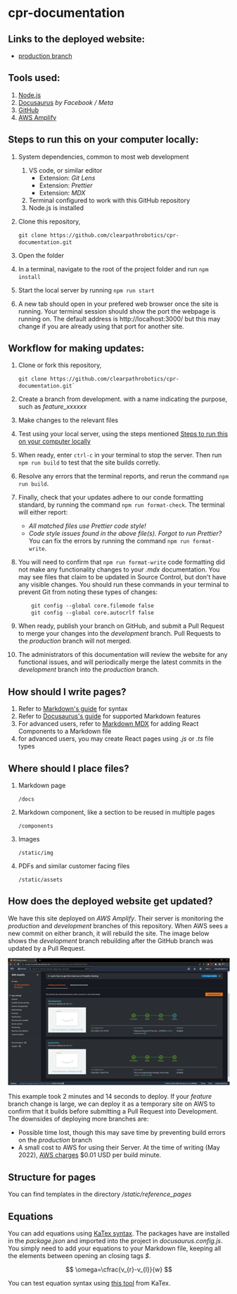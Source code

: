 # cpr-documentation

## Links to the deployed website:

- [production branch](https://docs.clearpathrobotics.com)

## Tools used:

1.  [Node.js](https://nodejs.org/en/)
2.  [Docusaurus](https://docusaurus.io/) _by Facebook / Meta_
3.  [GitHub](https://github.com/)
4.  [AWS Amplify](https://aws.amazon.com/amplify/)

## Steps to run this on your computer locally:

1.  System dependencies, common to most web development
    1.  VS code, or similar editor
        - Extension: _Git Lens_
        - Extension: _Prettier_
        - Extension: _MDX_
    2.  Terminal configured to work with this GitHub repository
    3.  Node.js is installed
2.  Clone this repository,

        git clone https://github.com/clearpathrobotics/cpr-documentation.git

3.  Open the folder
4.  In a terminal, navigate to the root of the project folder and run `npm install`
5.  Start the local server by running `npm run start`
6.  A new tab should open in your prefered web browser once the site is running.
    Your terminal session should show the port the webpage is running on.
    The default address is http://localhost:3000/ but this may change if you are already using that port for another site.

## Workflow for making updates:

1.  Clone or fork this repository,

        git clone https://github.com/clearpathrobotics/cpr-documentation.git`

2.  Create a branch from development. with a name indicating the purpose, such as _feature_xxxxxx_
3.  Make changes to the relevant files
4.  Test using your local server, using the steps mentioned [Steps to run this on your computer locally](##-steps-to-run-this-on-your-computer-locally)
5.  When ready, enter `ctrl-c` in your terminal to stop the server. Then run `npm run build` to test that the site builds corretly.
6.  Resolve any errors that the terminal reports, and rerun the command `npm run build`.
7.  Finally, check that your updates adhere to our conde formatting standard, by running the command `npm run format-check`.
    The terminal will either report:
    - _All matched files use Prettier code style!_
    - _Code style issues found in the above file(s). Forgot to run Prettier?_
      You can fix the errors by running the command `npm run format-write`.
8.  You will need to confirm that `npm run format-write` code formatting did not make any functionality changes to your _.mdx_ documentation.
    You may see files that claim to be updated in Source Control, but don't have any visible changes. 
    You should run these commands in your terminal to prevent Git from noting these types of changes:
    
            git config --global core.filemode false
            git config --global core.autocrlf false

9.  When ready, publish your branch on GitHub, and submit a Pull Request to merge your changes into the _development_ branch.
    Pull Requests to the _production_ branch will not merged.
10. The administrators of this documentation will review the website for any functional issues,
    and will periodically merge the latest commits in the _development_ branch into the _production_ branch.

## How should I write pages?

1.  Refer to [Markdown's guide](https://www.markdownguide.org/basic-syntax/) for syntax
2.  Refer to [Docusaurus's guide](https://docusaurus.io/docs/next/markdown-features) for supported Markdown features
3.  For advanced users, refer to [Markdown MDX](https://mdxjs.com/) for adding React Components to a Markdown file
4.  for advanced users, you may create React pages using _.js_ or _.ts_ file types

## Where should I place files?

1.  Markdown page

        /docs

2.  Markdown component, like a section to be reused in multiple pages

        /components

3.  Images

        /static/img

4.  PDFs and similar customer facing files

        /static/assets

## How does the deployed website get updated?

We have this site deployed on _AWS Amplify_.
Their server is monitoring the _production_ and _development_ branches of this repository.
When AWS sees a new commit on either branch, it will rebuild the site.
The image below shows the _development_ branch rebuilding after the GitHub branch was updated by a Pull Request.

<img src="/static/img/readme_images/readme_aws_1.png" width="800"/>

This example took 2 minutes and 14 seconds to deploy.
If your _feature_ branch change is large, we can deploy it as a temporary site on AWS to confirm that it builds before submitting a Pull Request into Development.
The downsides of deploying more branches are:

- Possible time lost, though this may save time by preventing build errors on the _production_ branch
- A small cost to AWS for using their Server.
  At the time of writing (May 2022), [AWS charges](https://aws.amazon.com/amplify/pricing/) $0.01 USD per build minute.

## Structure for pages

You can find templates in the directory _/static/reference_pages_

## Equations

You can add equations using [KaTex syntax](https://katex.org/docs/supported.html).
The packages have are installed in the _package.json_ and imported into the project in _docusaurus.config.js_.
You simply need to add your equations to your Markdown file, keeping all the elements between opening an closing tags _$_.

$$
\omega=\cfrac{v_{r}-v_{l}}{w}
$$

You can test equation syntax using [this tool](https://katex.org/) from KaTex.
